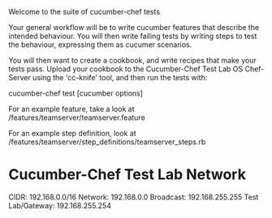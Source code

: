 Welcome to the suite of cucumber-chef tests

Your general workflow will be to write cucumber features that describe the intended behaviour.  You will then write failing tests by writing steps to test the behaviour, expressing them as cucumer scenarios.

You will then want to create a cookbook, and write recipes that make your tests pass.  Upload your cookbook to the Cucumber-Chef Test Lab OS Chef-Server using the 'cc-knife' tool, and then run the tests with:

cucumber-chef test [cucumber options]

For an example feature, take a look at <chef-repo>/features/teamserver/teamserver.feature

For an example step definition, look at <chef-repo>/features/teamserver/step_definitions/teamserver_steps.rb

Cucumber-Chef Test Lab Network
==============================
CIDR: 192.168.0.0/16
Network: 192.168.0.0
Broadcast: 192.168.255.255
Test Lab/Gateway: 192.168.255.254
